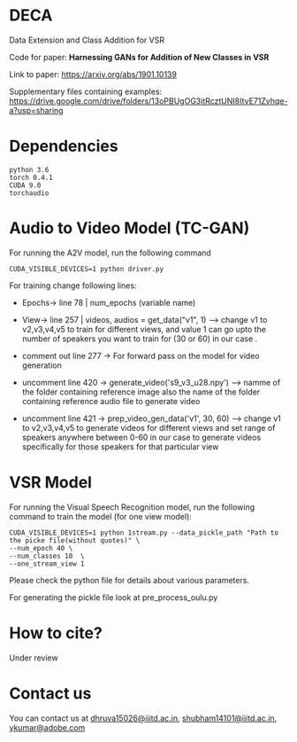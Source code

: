 # DECA
Data Extension and Class Addition for VSR

Code for paper: **Harnessing GANs for Addition of New Classes in VSR**

Link to paper: https://arxiv.org/abs/1901.10139



Supplementary files containing examples: https://drive.google.com/drive/folders/13oPBUgOG3itRcztUNI8ItyE71Zvhqe-a?usp=sharing 


# Dependencies
```
python 3.6
torch 0.4.1
CUDA 9.0
torchaudio
```

# Audio to Video Model (TC-GAN)

For running the A2V model, run the following command
```
CUDA_VISIBLE_DEVICES=1 python driver.py
``` 
For training change following lines:

* Epochs-> line 78 | num_epochs (variable name)

* View-> line 257 | videos, audios = get_data("v1", 1) --> change v1 to v2,v3,v4,v5 to train for different views, and value 1 can go upto the number of speakers you want to train for (30 or 60) in our case .


* comment out line 277 -> For forward pass on the model for video generation
* uncomment line 420 -> generate_video('s9_v3_u28.npy') --> namme of the folder containing reference image also the name of the folder containing reference audio file to generate video
* uncomment line 421 -> prep_video_gen_data('v1', 30, 60) --> change v1 to v2,v3,v4,v5 to generate videos for different views and set range of speakers anywhere between 0-60 in our case to generate videos specifically for those speakers for that particular view


# VSR Model

For running the Visual Speech Recognition model, run the following command to train the model (for one view model):
```
CUDA_VISIBLE_DEVICES=1 python 1stream.py --data_pickle_path "Path to the picke file(without quotes)" \
--num_epoch 40 \
--num_classes 10  \
--one_stream_view 1
```
Please check the python file for details about various parameters. 

For generating the pickle file look at pre_process_oulu.py

# How to cite?

Under review

# Contact us

You can contact us at dhruva15026@iiitd.ac.in, shubham14101@iiitd.ac.in, ykumar@adobe.com
